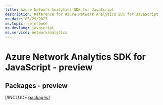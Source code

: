```yaml
---
title: Azure Network Analytics SDK for JavaScript
description: Reference for Azure Network Analytics SDK for JavaScript
ms.date: 05/29/2025
ms.topic: reference
ms.devlang: javascript
ms.service: networkanalytics
---
```

# Azure Network Analytics SDK for JavaScript - preview
## Packages - preview
[!INCLUDE [packages](network-analytics-index.md)]